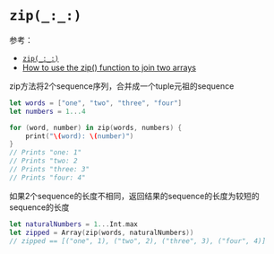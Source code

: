 # `zip(_:_:)`

参考：

+ [`zip(_:_:)`](https://developer.apple.com/documentation/swift/1541125-zip)
+ [How to use the zip() function to join two arrays](https://www.hackingwithswift.com/example-code/language/how-to-use-the-zip-function-to-join-two-arrays)



zip方法将2个sequence序列，合并成一个tuple元祖的sequence

```swift
let words = ["one", "two", "three", "four"]
let numbers = 1...4

for (word, number) in zip(words, numbers) {
    print("\(word): \(number)")
}
// Prints "one: 1"
// Prints "two: 2
// Prints "three: 3"
// Prints "four: 4"
```

如果2个sequence的长度不相同，返回结果的sequence的长度为较短的sequence的长度

```swift
let naturalNumbers = 1...Int.max
let zipped = Array(zip(words, naturalNumbers))
// zipped == [("one", 1), ("two", 2), ("three", 3), ("four", 4)]
```

